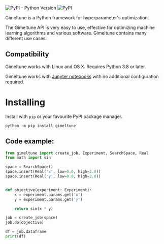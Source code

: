![PyPI - Python Version](https://img.shields.io/pypi/pyversions/gimeltune) ![PyPI](https://img.shields.io/pypi/v/gimeltune)

Gimeltune is a Python framework for hyperparameter's optimization.

The Gimeltune API is very easy to use, effective for optimizing machine learning algorithms and various software. Gimeltune contains many different use cases.

## Compatibility

Gimeltune works with Linux and OS X. Requires Python 3.8 or later.

Gimeltune works with [Jupyter notebooks](https://jupyter.org/) with no additional configuration required.

# Installing

Install with `pip` or your favourite PyPI package manager.

`python -m pip install gimeltune`

## Code example:

```python
from gimeltune import create_job, Experiment, SearchSpace, Real
from math import sin

space = SearchSpace()
space.insert(Real('x', low=0.0, high=2.0))
space.insert(Real('y', low=0.0, high=2.0))


def objective(experiment: Experiment):
    x = experiment.params.get('x')
    y = experiment.params.get('y')

    return sin(x * y)

job = create_job(space)
job.do(objective)

df = job.dataframe
print(df)
```

